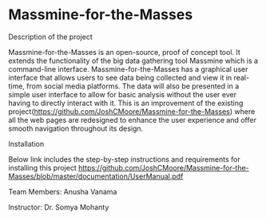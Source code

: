 # Massmine-for-the-Masses

Description of the project

Massmine-for-the-Masses is an open-source, proof of concept tool. It extends the functionality of the big data gathering tool Massmine which is a command-line interface.  Massmine-for-the-Masses has a graphical user interface that allows users to see data being collected and view it in real-time, from social media platforms. The data will also be presented in a simple user interface to allow for basic analysis without the user ever having to directly interact with it.
This is an improvement of the existing project(https://github.com/JoshCMoore/Massmine-for-the-Masses) where all the web pages are redesigned to enhance the user experience and offer smooth navigation throughout its design.

Installation

Below link includes the step-by-step instructions and requirements for installing this project 
https://github.com/JoshCMoore/Massmine-for-the-Masses/blob/master/documentation/UserManual.pdf

Team Members: Anusha Vanama

Instructor: Dr. Somya Mohanty

